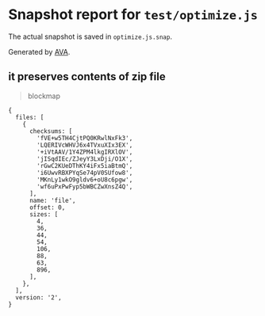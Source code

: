 # Snapshot report for `test/optimize.js`

The actual snapshot is saved in `optimize.js.snap`.

Generated by [AVA](https://avajs.dev).

## it preserves contents of zip file

> blockmap

    {
      files: [
        {
          checksums: [
            'fVE+w5TH4CjtPQ0KRwlNxFk3',
            'LQERIVcWHVJ6x4TVxuXIx3EX',
            '+iVtAAV/1Y4ZPM4lkgIRXlOV',
            'jISqdIEc/ZJeyY3LxDji/O1X',
            'rGwC2KUeDThKY4iFx5iaBtmQ',
            'i6UwvRBXPYqSe74pV0SUfow8',
            'MKnLy1wkO9gldv6+oU8c6pgw',
            'wf6uPxPwFyp5bWBCZwXnsZ4Q',
          ],
          name: 'file',
          offset: 0,
          sizes: [
            4,
            36,
            44,
            54,
            106,
            88,
            63,
            896,
          ],
        },
      ],
      version: '2',
    }

